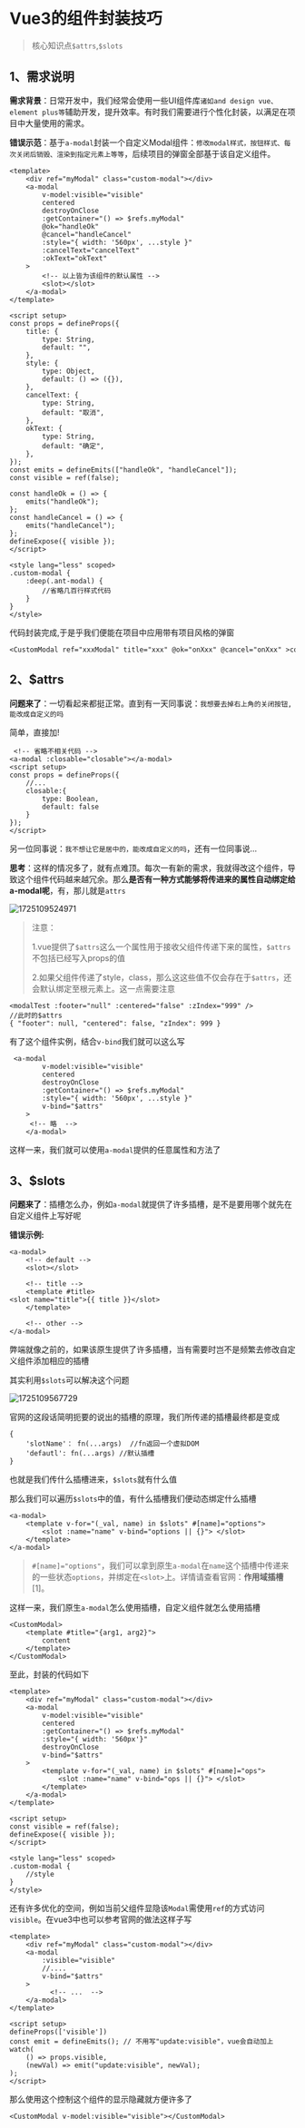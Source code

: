 # Vue3的组件封装技巧

> 核心知识点`$attrs`,`$slots`

## **1、需求说明**

**需求背景**：日常开发中，我们经常会使用一些UI组件库`诸如and design vue、element plus等`辅助开发，提升效率。有时我们需要进行个性化封装，以满足在项目中大量使用的需求。

**错误示范**：基于`a-modal`封装一个自定义Modal组件：`修改modal样式，按钮样式、每次关闭后销毁、渲染到指定元素上等等`，后续项目的弹窗全部基于该自定义组件。

```
<template>
    <div ref="myModal" class="custom-modal"></div>
    <a-modal
        v-model:visible="visible"
        centered
        destroyOnClose
        :getContainer="() => $refs.myModal"
        @ok="handleOk"
        @cancel="handleCancel"
        :style="{ width: '560px', ...style }"
        :cancelText="cancelText"
        :okText="okText"
    >
        <!-- 以上皆为该组件的默认属性 -->
        <slot></slot>
    </a-modal>
</template>

<script setup>
const props = defineProps({
    title: {
        type: String,
        default: "",
    },
    style: {
        type: Object,
        default: () => ({}),
    },
    cancelText: {
        type: String,
        default: "取消",
    },
    okText: {
        type: String,
        default: "确定",
    },
});
const emits = defineEmits(["handleOk", "handleCancel"]);
const visible = ref(false);

const handleOk = () => {
    emits("handleOk");
};
const handleCancel = () => {
    emits("handleCancel");
};
defineExpose({ visible });
</script>

<style lang="less" scoped>
.custom-modal {
    :deep(.ant-modal) {
        //省略几百行样式代码
    }
}
</style>
```

代码封装完成,于是乎我们便能在项目中应用带有项目风格的弹窗

```
<CustomModal ref="xxxModal" title="xxx" @ok="onXxx" @cancel="onXxx" >content</CustomModal>
```

## **2、$attrs**

**问题来了**：一切看起来都挺正常。直到有一天同事说：`我想要去掉右上角的关闭按钮,能改成自定义的吗`

简单，直接加!

```
 <!-- 省略不相关代码 -->
<a-modal :closable="closable"></a-modal>
<script setup>
const props = defineProps({
    //...
    closable:{
        type: Boolean,
        default: false
    }
});
</script>
```

另一位同事说：`我不想让它是居中的，能改成自定义的吗`，还有一位同事说...

**思考**：这样的情况多了，就有点难顶。每次一有新的需求，我就得改这个组件，导致这个组件代码越来越冗余。那么**是否有一种方式能够将传进来的属性自动绑定给a-modal呢**，有，那儿就是`attrs`

![1725109524971](C:\Users\Administrator\AppData\Roaming\Typora\typora-user-images\1725109524971.png)



> 注意：
>
> 1.vue提供了`$attrs`这么一个属性用于接收父组件传递下来的属性，`$attrs`不包括已经写入props的值
>
> 2.如果父组件传递了style，class，那么这这些值不仅会存在于`$attrs`，还会默认绑定至根元素上。这一点需要注意

```
<modalTest :footer="null" :centered="false" :zIndex="999" />
//此时的$attrs
{ "footer": null, "centered": false, "zIndex": 999 }
```

有了这个组件实例，结合`v-bind`我们就可以这么写

```
 <a-modal
        v-model:visible="visible"
        centered
        destroyOnClose
        :getContainer="() => $refs.myModal"
        :style="{ width: '560px', ...style }"
        v-bind="$attrs"
    >
     <!-- 略  -->
    </a-modal>
```

这样一来，我们就可以使用`a-modal`提供的任意属性和方法了

## **3、$slots**

**问题来了**：插槽怎么办，例如`a-modal`就提供了许多插槽，是不是要用哪个就先在自定义组件上写好呢

**错误示例:**

```
<a-modal>
    <!-- default -->
    <slot></slot>

    <!-- title -->
    <template #title>
<slot name="title">{{ title }}</slot>
    </template>

    <!-- other -->
</a-modal>
```

弊端就像之前的，如果该原生提供了许多插槽，当有需要时岂不是频繁去修改自定义组件添加相应的插槽

其实利用`$slots`可以解决这个问题

![1725109567729](C:\Users\Administrator\AppData\Roaming\Typora\typora-user-images\1725109567729.png)

官网的这段话简明扼要的说出的插槽的原理，我们所传递的插槽最终都是变成

```
{
    'slotName'： fn(...args)  //fn返回一个虚拟DOM
    'defautl': fn(...args) //默认插槽
}
```

也就是我们传什么插槽进来，`$slots`就有什么值

那么我们可以遍历`$slots`中的值，有什么插槽我们便动态绑定什么插槽

```
<a-modal>
    <template v-for="(_val, name) in $slots" #[name]="options">
        <slot :name="name" v-bind="options || {}"> </slot>
    </template>
</a-modal>
```

> `#[name]="options"`，我们可以拿到原生`a-modal`在`name`这个插槽中传递来的一些状态`options`，并绑定在`<slot>`上。详情请查看官网：**作用域插槽**[1]。

这样一来，我们原生`a-modal`怎么使用插槽，自定义组件就怎么使用插槽

```
<CustomModal>
    <template #title="{arg1, arg2}">
        content
    </template>
</CustomModal>
```

至此，封装的代码如下

```
<template>
    <div ref="myModal" class="custom-modal"></div>
    <a-modal
        v-model:visible="visible"
        centered
        :getContainer="() => $refs.myModal"
        :style="{ width: '560px'}"
        destroyOnClose
        v-bind="$attrs"
    >
        <template v-for="(_val, name) in $slots" #[name]="ops">
            <slot :name="name" v-bind="ops || {}"> </slot>
        </template>
    </a-modal>
</template>

<script setup>
const visible = ref(false);
defineExpose({ visible });
</script>

<style lang="less" scoped>
.custom-modal {
    //style
}
</style>
```

还有许多优化的空间，例如当前父组件显隐该`Modal`需使用`ref`的方式访问`visible`。在vue3中也可以参考官网的做法这样子写

```
<template>
    <div ref="myModal" class="custom-modal"></div>
    <a-modal
        :visible="visible"
        //....
        v-bind="$attrs"
    >
          <!-- ...  -->
    </a-modal>
</template>

<script setup>
defineProps(['visible'])
const emit = defineEmits(); // 不用写"update:visible"，vue会自动加上
watch(
    () => props.visible,
    (newVal) => emit("update:visible", newVal);
);
</script>
```

那么使用这个控制这个组件的显示隐藏就方便许多了

```
<CustomModal v-model:visible="visible"></CustomModal>
```